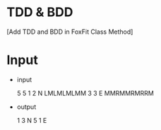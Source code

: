 # TDD & BDD
[Add TDD and BDD in FoxFit Class Method]



# Input
- input 

    5 5
    1 2 N
    LMLMLMLMM
    3 3 E
    MMRMMRMRRM

- output 

    1 3 N
    5 1 E
